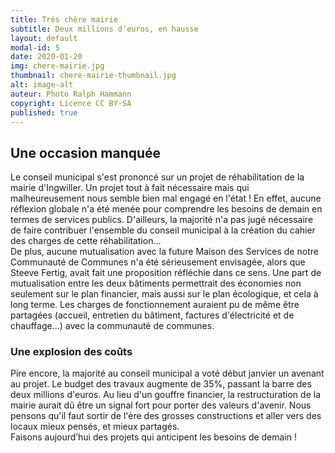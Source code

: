```yaml
---
title: Très chère mairie
subtitle: Deux millions d'euros, en hausse
layout: default
modal-id: 5 
date: 2020-01-20
img: chere-mairie.jpg
thumbnail: chere-mairie-thumbnail.jpg
alt: image-alt
auteur: Photo Ralph Hammann
copyright: Licence CC BY-SA
published: true
---
```

## Une occasion manquée ##
Le conseil municipal s'est prononcé sur un projet de réhabilitation de la mairie d'Ingwiller. Un projet tout à fait nécessaire mais qui malheureusement nous semble bien mal engagé en l'état ! En effet, aucune réflexion globale n'a été menée pour comprendre les besoins de demain en termes de services publics. D'ailleurs, la majorité n'a pas jugé nécessaire de faire contribuer l'ensemble du conseil municipal à la création du cahier des charges de cette réhabilitation...  
De plus, aucune mutualisation avec la future Maison des Services de notre Communauté de Communes n'a été sérieusement envisagée, alors  que Steeve Fertig, avait fait une proposition réfléchie dans ce sens. Une part de mutualisation entre les deux bâtiments permettrait des économies non seulement sur le plan financier, mais aussi sur le plan écologique, et cela à long terme. 
Les charges de fonctionnement auraient pu de même être partagées (accueil, entretien du bâtiment, factures d'électricité et de chauffage...) avec la communauté de communes. 

### Une explosion des coûts ###
Pire encore, la majorité au conseil municipal a voté début janvier un avenant au projet. Le budget des travaux augmente de 35%, passant la barre des deux millions d'euros. Au lieu d'un gouffre financier, la restructuration de la mairie aurait dû être un signal fort pour porter des valeurs d'avenir. Nous pensons qu'il faut sortir de l'ère des grosses constructions et aller vers des locaux mieux pensés, et mieux partagés.  
Faisons aujourd’hui des projets qui anticipent les besoins de demain !